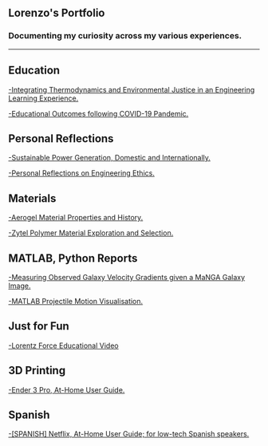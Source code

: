 ## Lorenzo's Portfolio
### Documenting my curiosity across my various experiences.
---

## Education

  <a href="pdf/engEDU_LS.pdf" target="_blank">-Integrating Thermodynamics and Environmental Justice in an Engineering Learning Experience.<a>
  
  <a href="pdf/Education_Impacts_Covid.pdf" target="_blank">-Educational Outcomes following COVID-19 Pandemic.</a>
  

## Personal Reflections

  <a href="pdf/Pow_Gen_Refl.pdf" target="_blank">-Sustainable Power Generation, Domestic and Internationally.</a>

  <a href="pdf/Refl_EngEthics.pdf" target="_blank">-Personal Reflections on Engineering Ethics.</a>
  
## Materials

  <a href="pdf/aerogels_history_LS.pdf" target="_blank">-Aerogel Material Properties and History.</a>

  <a href="pdf/Materials_Final_Gr.pdf" target="_blank">-Zytel Polymer Material Exploration and Selection.</a>

## MATLAB, Python Reports
  
  <a href="pdf/lorenzo_salgado_astro.pdf" target="_blank">-Measuring Observed Galaxy Velocity Gradients given a MaNGA Galaxy Image.</a>
  
  <a href="pdf/LorenzoSalgado_ES2_FinalProject.pdf" target="_blank">-MATLAB Projectile Motion Visualisation.</a>  

## Just for Fun

  <a href="https://www.youtube.com/watch?v=W7n8QA71kwo" target="blank">-Lorentz Force Educational Video</a>  

## 3D Printing
  
  <a href="pdf/User Guide Ender 3 Pro.pdf" target="_blank">-Ender 3 Pro, At-Home User Guide.</a>  

## Spanish
    
  <a href="pdf/Netflix_Guide_Spanish.pdf" target="_blank">-[SPANISH] Netflix, At-Home User Guide; for low-tech Spanish speakers.</a>  

<!--
---
<a href="pdf/HeatTransfer_Model_Gr.pdf" target="_blank">-Aerogel as an Insulating Material.</a>

<a href="pdf/BioMaterials_Gr.pdf" target="_blank">-Exploring Biomaterial Properties.</a>
<p style="font-size:11px">Page template forked from <a href="https://github.com/evanca/quick-portfolio">evanca</a></p>
<!-- Remove above link if you don't want to attibute -->

